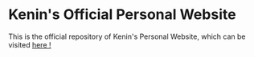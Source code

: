 # Kenin's Official Personal Website
This is the official repository of Kenin's Personal Website, which can be visited [here !](https://kenobeno.github.io/)

